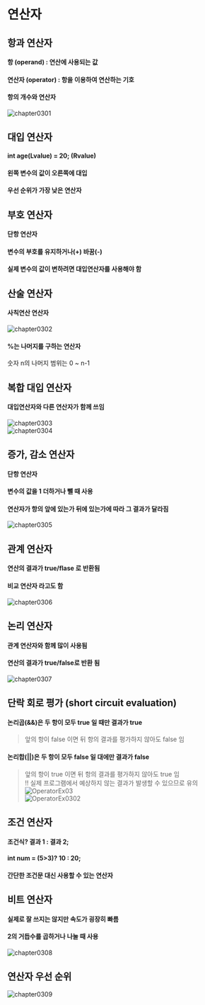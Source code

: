 # 연산자
  
  
## 항과 연산자  
#### 항 (operand) : 연산에 사용되는 값  
#### 연산자 (operator) : 항을 이용하여 연산하는 기호  
#### 항의 개수와 연산자
![chapter0301](./image/Chpater0301.PNG)  

## 대입 연산자 
#### int age(Lvalue) = 20; (Rvalue)  
#### 왼쪽 변수의 값이 오른쪽에 대입  
#### 우선 순위가 가장 낮은 연산자

## 부호 연산자
#### 단항 연산자
#### 변수의 부호를 유지하거나(+) 바꿈(-)
#### 실제 변수의 값이 변하려면 대입연산자를 사용해야 함

## 산술 연산자
#### 사칙연산 연산자  
![chapter0302](./image/Chpater0302.PNG)  
#### %는 나머지를 구하는 연산자
숫자 n의 나머지 범위는 0 ~ n-1  

## 복합 대입 연산자
#### 대입연산자와 다른 연산자가 함께 쓰임
![chapter0303](./image/Chpater0303.PNG)  
![chapter0304](./image/Chpater0304.PNG)  

## 증가, 감소 연산자  
#### 단항 연산자
#### 변수의 값을 1 더하거나 뺄 때 사용
#### 연산자가 항의 앞에 있는가 뒤에 있는가에 따라 그 결과가 달라짐  
![chapter0305](./image/Chpater0305.PNG)  
  
## 관계 연산자
#### 연산의 결과가 true/flase 로 반환됨
#### 비교 연산자 라고도 함
![chapter0306](./image/Chpater0306.PNG)  

## 논리 연산자
#### 관계 연산자와 함께 많이 사용됨
#### 연산의 결과가 true/false로 반환 됨
![chapter0307](./image/Chpater0307.PNG)  

## 단락 회로 평가 (short circuit evaluation)
#### 논리곱(&&)은 두 항이 모두 true 일 때만 결과가 true  
> 앞의 항이 false 이면 뒤 항의 결과를 평가하지 않아도 false 임  
#### 논리합(||)은 두 항이 모두 false 일 대에만 결과가 false  
> 앞의 항이 true 이면 뒤 항의 결과를 평가하지 않아도 true 임  
!! 실제 프로그램에서 예상하지 않는 결과가 발생할 수 있으므로 유의
![OperatorEx03](./image/OperatorEx03.PNG)  
![OperatorEx0302](./image/OperatorEx0302.PNG)  

## 조건 연산자
#### 조건식? 결과 1 : 결과 2;
#### int num = (5>3)? 10 : 20;  
#### 간단한 조건문 대신 사용할 수 있는 연산자

## 비트 연산자
#### 실제로 잘 쓰지는 않지만 속도가 굉장히 빠름  
#### 2의 거듭수를 곱하거나 나눌 때 사용
![chapter0308](./image/Chpaterr0308.PNG)  
  
## 연산자 우선 순위
![chapter0309](./image/Chpater0309.PNG)  
